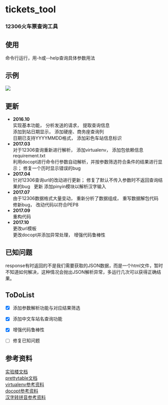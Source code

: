 # tickets_tool
### 12306火车票查询工具
  
## 使用  
命令行运行，用-h或--help查询具体参数用法  
  
## 示例  
![](http://7xvw3v.com2.z0.glb.qiniucdn.com/17-11-13/54273171.jpg)
  
## 更新
* **2016.10**  
实现基本功能， 分析发送的请求， 提取查询信息  
添加到站日期显示， 添加硬座、商务座查询列  
日期已支持YYYYMMDD格式， 添加彩色车站信息标识  
* **2017.03**  
对于12306查询重新进行解析， 添加virtualenv， 添加包依赖信息requirement.txt  
利用docopt进行命令行参数自动解析，并按参数筛选符合条件的结果进行显示； 修复一个历时显示错误的bug  
* **2017.04**  
针对12306查询url的改动进行更新； 修复了默认不传入参数时不返回查询结果的bug  
更新 添加pinyin模块以解析汉字输入  
* **2017.07**  
由于12306数据格式大量变动， 重新分析了数据组成， 重写数据解包代码  
修新bug， 改动代码以符合PEP8  
* **2017.09**  
重构代码  
* **2017.10**  
更改url模板  
更改docopt并添加异常处理， 增强代码鲁棒性  


## 已知问题  
response有时返回的不是我们需要获取的JSON数据，而是一个html文件，暂时不知道如何解决，这种情况会抛出JSON解析异常，多运行几次可以获得正确结果。
  
  
## ToDoList
- [x] 添加参数解析功能与对应结果筛选
- [x] 添加中文车站名查询功能
- [x] 增强代码鲁棒性
- [ ] 修复已知问题  
  
  
## 参考资料
[实验楼文档](https://www.shiyanlou.com/courses/623/labs/2072/document)  
[prettytable文档](https://code.google.com/archive/p/prettytable/wikis/Tutorial.wiki)  
[virtualenv参考资料](http://www.nowamagic.net/academy/detail/1330228)  
[docopt参考资料](http://www.tuicool.com/articles/36zyQnu)  
[汉字转拼音参考资料](http://www.cnblogs.com/code123-cc/p/4822886.html)

